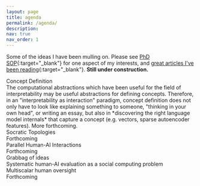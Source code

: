 ```yaml
---
layout: page
title: agenda
permalink: /agenda/
description:
nav: true
nav_order: 1
---
```


Some of the ideas I have been mulling on.
Please see [PhD SOP](https://andre-ye.org/assets/pdf/phd-sop.pdf){:target="_blank"} for one aspect of my interests, and [great articles I've been reading](https://andre-ye.org/me-like/articles/){:target="_blank"}.
**Still under construction.**


<div class="agenda-card">
<div class="agenda-title">Concept Definition</div>
<div class="agenda-description">
The computational abstractions which have been useful for the field of interpretability may be useful abstractions for defining concepts.
Therefore, in an "interpretability as interaction" paradigm, concept definition does not only have to look like explaining something to someone, "thinking in your own head", or writing an essay, but also in *discovering the right language model internals* that capture a concept (e.g. vectors, sparse autoencoder features).
More forthcoming.
</div>
</div>

<div class="agenda-card">
<div class="agenda-title">Socratic Topologies</div>
<div class="agenda-description">Forthcoming</div>
</div>

<div class="agenda-card">
<div class="agenda-title">Parallel Human-AI Interactions</div>
<div class="agenda-description">Forthcoming</div>
</div>

<div class="grabbag-section">
<div class="grabbag-header">Grabbag of ideas</div>
<div class="grabbag-grid">
<div class="grabbag-item">Systematic human-AI evaluation as a social computing problem</div>
<div class="grabbag-item">Multiscalar human oversight</div>
<div class="grabbag-item">Forthcoming</div>
</div>
</div>



<!-- 

### exciting ideas and directions
Kernels of research ideas I'm excited about.
If any of these excite you too, please shoot me an email at `andreye [at] uw [dot] edu`!

AI Tools for Thought / Textual Social Sciences
- Proactively asking great questions is a core part of thinking. Being asked a challenging question is how humans become conscious of what they don't know they don't know -- we're intellectually "caught off guard". But it's very difficult to ask great questions. How can AI systems do it?
- Critical learning often takes the practical form of figuring out what words mean. (Think philosopy 101: figuring out what "metaphysics", "contingency", "normative" mean.) Formal definitions are only a scaffold. The real conceptual grasp of the term comes from reading a multitude of texts which cross-reference and build up the term. Can LMs introduce "new" words developing "new" concepts, and thus contribute towards human "intelligence augmentation"?

Digital Tools for Metaphilosophy
- Expanding the modalities in which we do philosophy beyond the text document
- Data sheets are a now a commonplace practice for machine learning datasets to contextualize where they are coming from, their methodology, and their limitations. Can we extract and deploy "metaphilosophy data sheets"?
- Can intelligent tools and interfaces help bridge intellectual divides in philosophy (e.g. analytic-continental, canon-periphery)?

Philosophical meditations on AI
- An exploration of what "selfhood" means for AI -- what does it mean when models say "As an AI language model..."? What might it mean to negate the [sycophantic, servile, mirror-like nature](https://arxiv.org/pdf/2402.07350.pdf){:target="_blank"} many current language models have been aligned to?
- Critique of the utilitarian priority of "preferences" in alignment, mayhaps borrowing from the Frankfurt School.
- The kind of thing [Borges and AI](https://arxiv.org/pdf/2310.01425.pdf){:target="_blank"} does, but with someone like Baudrillard, Nietzsche, Foucault.
- Developing Vilém Flusser's notion of technical images for computer vision. See: [Into the Universe of Technical Images](https://www.are.na/block/3080997){:target="_blank"}.
- Theorizing if computer vision (and/or language modeling) is guilty of what Donna Haraway calls the 'god trick', and building information systems which reflect Haraway's maxim that objectivity is partial perspective. See: [Situated Knowledges: The Science Question in Feminism and the Privilege of Partial Perspective](){:target="_blank"} and [A Cyborg Manifesto](){:target="_blank"}. ["Situated Cameras, Situated Knowledges"](https://arxiv.org/pdf/2307.00064.pdf){:target="_blank"} is a great start.
- What happens if we take Iris Murdoch's notion of 'moral vision' literally? Murdoch says that "moral differences are differences in vision" -- what we need is not a "renewed attempt to specify the facts but rather a fresh vision". What does this mean for computer vision? -->



